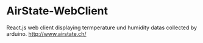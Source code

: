# AirState-WebClient
React.js web client displaying termperature und humidity datas collected by arduino.
http://www.airstate.ch/
